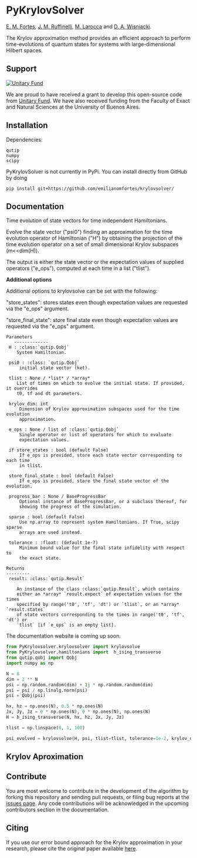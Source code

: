 # PyKrylovSolver

[E. M. Fortes](https://github.com/emilianomfortes),
[J. M. Ruffinelli](https://github.com/ruffa),
[M. Larocca](https://scholar.google.com/citations?user=mpQ0hgwAAAAJ&hl=es)
and [D. A. Wisniacki](https://scholar.google.com/citations?user=1tZ7BqoAAAAJ&hl=es).


The Krylov approximation method provides an efficient approach to perform time-evolutions of quantum states for systems with large-dimensional Hilbert spaces. 



Support
-------

[![Unitary Fund](https://img.shields.io/badge/Supported%20By-UNITARY%20FUND-brightgreen.svg?style=flat)](https://unitary.fund)

We are proud to have received a grant to develop this open-source code from [Unitary Fund](https://unitary.fund). We have also received funding from the Faculty of Exact and Natural Sciences at the University of Buenos Aires.

Installation
-------------

Dependencies:
```text
qutip
numpy
scipy
```

PyKrylovSolver is not currently in PyPi. You can install directly from GitHub by doing
```
pip install git+https://github.com/emilianomfortes/krylovsolver/
```

Documentation
-------------

 Time evolution of state vectors for time independent Hamiltonians.

 Evolve the state vector ("psi0") finding an approximation for the time 
 evolution operator of Hamiltonian ("H") by obtaining the projection of 
 the time evolution operator on a set of small dimensional Krylov 
 subspaces (m<<dim(H)).

 The output is either the state vector or the expectation values of supplied 
 operators ("e_ops"), computed at each time in a list ("tlist"). 
 
 **Additional options**

 Additional options to krylovsolve can be set with the following:

 "store_states": stores states even though expectation values are requested
 via the "e_ops" argument.
 
 "store_final_state": store final state even though expectation values are 
 requested via the "e_ops" argument.


```text
Parameters
   -------------
 H : :class:`qutip.Qobj`
    System Hamiltonian.
    
 psi0 : :class: `qutip.Qobj`
     initial state vector (ket).

 tlist : None / *list* / *array*
    List of times on which to evolve the initial state. If provided, it overrides
    t0, tf and dt parameters.

 krylov_dim: int
     Dimension of Krylov approximation subspaces used for the time evolution
     approximation.

 e_ops : None / list of :class:`qutip.Qobj`
     Single operator or list of operators for which to evaluate
     expectation values.
     
 if store_states : bool (default False)
     If e_ops is provided, store each state vector corresponding to each time
     in tlist.
     
 store_final_state : bool (default False)
     If e_ops is provided, store the final state vector of the evolution.

 progress_bar : None / BaseProgressBar
     Optional instance of BaseProgressBar, or a subclass thereof, for
     showing the progress of the simulation.          

 sparse : bool (default False)
     Use np.array to represent system Hamiltonians. If True, scipy sparse
     arrays are used instead.

 tolerance : :float: (default 1e-7)
     Minimum bound value for the final state infidelity with respect to 
     the exact state.       

Returns
---------
 result: :class:`qutip.Result`

    An instance of the class :class:`qutip.Result`, which contains
    either an *array* `result.expect` of expectation values for the times
    specified by range('t0', 'tf', 'dt') or `tlist`, or an *array* `result.states` 
    of state vectors corresponding to the times in range('t0', 'tf', 'dt') or
    `tlist` [if `e_ops` is an empty list].        
```

The documentation website is coming up soon.

```python
from PyKrylovsolver.krylovsolver import krylovsolve
from PyKrylovsolver.hamiltonians import  h_ising_transverse
from qutip.qobj import Qobj
import numpy as np

N = 8
dim = 2 ** N
psi = np.random.random(dim) + 1j * np.random.random(dim)
psi = psi / np.linalg.norm(psi)
psi = Qobj(psi)

hx, hz = np.ones(N), 0.5 * np.ones(N)
Jx, Jy, Jz = 0 * np.ones(N), 0 * np.ones(N), np.ones(N)
H = h_ising_transverse(N, hx, hz, Jx, Jy, Jz)

tlist = np.linspace(0, 1, 100)

psi_evolved = krylovsolve(H, psi, tlist=tlist, tolerance=1e-2, krylov_dim=5, progress_bar=False, sparse=True)
```

Krylov Aproximation
-------------------


Contribute
----------

You are most welcome to contribute in the development of the algorithm by forking this repository and sending pull requests, or filing bug reports at the [issues page](https://github.com/emilianomfortes/krylovsolver/issues).
Any code contributions will be acknowledged in the upcoming contributors section in the documentation.


Citing
------------

If you use our error bound approach for the Krylov approximation in your research, please cite the original paper available [here](https://arxiv.org/abs/2107.09805).
